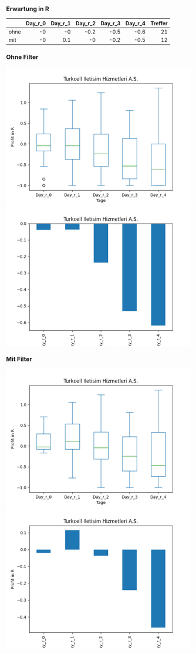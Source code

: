 ### Erwartung in R
|      |   Day_r_0 |   Day_r_1 |   Day_r_2 |   Day_r_3 |   Day_r_4 |   Treffer |
|:-----|----------:|----------:|----------:|----------:|----------:|----------:|
| ohne |        -0 |      -0   |      -0.2 |      -0.5 |      -0.6 |        21 |
| mit  |        -0 |       0.1 |      -0   |      -0.2 |      -0.5 |        12 |

### Ohne Filter
![image info](./data/TKC_box_all.png)
![image info](./data/TKC_median_all.png)

### Mit Filter
![image info](./data/TKC_box_filtered.png)
![image info](./data/TKC_median_filtered.png)
